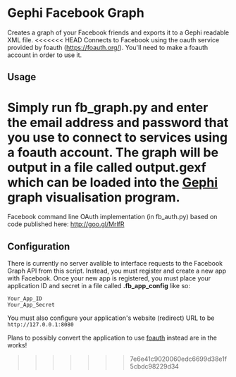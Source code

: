 Gephi Facebook Graph
====================

Creates a graph of your Facebook friends and exports it to a Gephi readable XML file.
<<<<<<< HEAD
Connects to Facebook using the oauth service provided by foauth (https://foauth.org/).
You'll need to make a foauth account in order to use it.

Usage
-----

Simply run fb_graph.py and enter the email address and password that you use to connect
to services using a foauth account. The graph will be output in a file called output.gexf which
can be loaded into the <a href="https://gephi.org/">Gephi</a> graph visualisation program.
=======
Facebook command line OAuth implementation (in fb_auth.py) based on code published here: http://goo.gl/MrlfR

Configuration
-------------
There is currently no server avalible to interface requests to the Facebook Graph API from this script.
Instead, you must register and create a new app with Facebook. Once your new app is registered, you must place your application
ID and secret in a file called <b>.fb_app_config</b> like so:

```
Your_App_ID
Your_App_Secret
```

You must also configure your application's website (redirect) URL to be ```http://127.0.0.1:8080```

Plans to possibly convert the application to use <a href="https://foauth.org/">foauth</a> instead are in the works!
>>>>>>> 7e6e41c9020060edc6699d38e1f5cbdc98229d34
